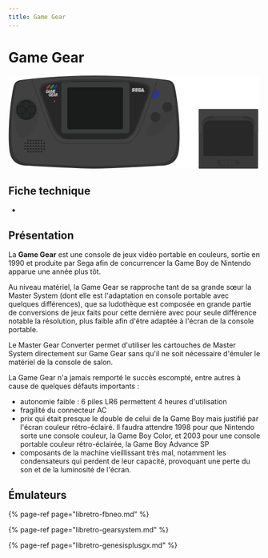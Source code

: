 ```yaml
---
title: Game Gear
---
```


# Game Gear

![](/migration-images/emulateurs/consoles-portables/game-gear/image%20%28188%29.png)

## Fiche technique

* 
## Présentation

La **Game Gear** est une console de jeux vidéo portable en couleurs, sortie en 1990 et produite par Sega afin de concurrencer la Game Boy de Nintendo apparue une année plus tôt.

Au niveau matériel, la Game Gear se rapproche tant de sa grande sœur la Master System \(dont elle est l'adaptation en console portable avec quelques différences\), que sa ludothèque est composée en grande partie de conversions de jeux faits pour cette dernière avec pour seule différence notable la résolution, plus faible afin d'être adaptée à l'écran de la console portable.

Le Master Gear Converter permet d'utiliser les cartouches de Master System directement sur Game Gear sans qu'il ne soit nécessaire d'émuler le matériel de la console de salon.

La Game Gear n'a jamais remporté le succès escompté, entre autres à cause de quelques défauts importants :

* autonomie faible : 6 piles LR6 permettent 4 heures d'utilisation
* fragilité du connecteur AC
* prix qui était presque le double de celui de la Game Boy mais justifié par l'écran couleur rétro-éclairé. Il faudra attendre 1998 pour que Nintendo sorte une console couleur, la Game Boy Color, et 2003 pour une console portable couleur rétro-éclairée, la Game Boy Advance SP
* composants de la machine vieillissant très mal, notamment les condensateurs qui perdent de leur capacité, provoquant une perte du son et de la luminosité de l'écran.

## Émulateurs

{% page-ref page="libretro-fbneo.md" %}

{% page-ref page="libretro-gearsystem.md" %}

{% page-ref page="libretro-genesisplusgx.md" %}

